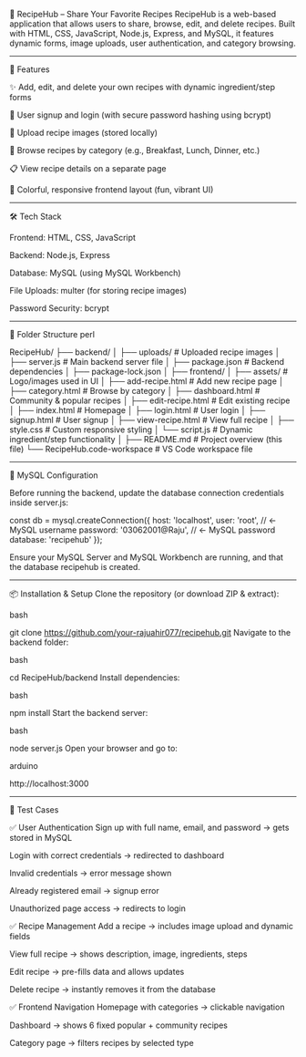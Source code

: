 🍳 RecipeHub – Share Your Favorite Recipes
RecipeHub is a web-based application that allows users to share, browse, edit, and delete recipes. Built with HTML, CSS, JavaScript, Node.js, Express, and MySQL, it features dynamic forms, image uploads, user authentication, and category browsing.

---

🚀 Features

✨ Add, edit, and delete your own recipes with dynamic ingredient/step forms

👥 User signup and login (with secure password hashing using bcrypt)

📂 Upload recipe images (stored locally)

🍱 Browse recipes by category (e.g., Breakfast, Lunch, Dinner, etc.)

📋 View recipe details on a separate page

🎨 Colorful, responsive frontend layout (fun, vibrant UI)

---

🛠️ Tech Stack

Frontend: HTML, CSS, JavaScript

Backend: Node.js, Express

Database: MySQL (using MySQL Workbench)

File Uploads: multer (for storing recipe images)

Password Security: bcrypt

---

📁 Folder Structure
perl

RecipeHub/
├── backend/
│   ├── uploads/                # Uploaded recipe images
│   ├── server.js               # Main backend server file
│   ├── package.json            # Backend dependencies
│   ├── package-lock.json
│
├── frontend/
│   ├── assets/                 # Logo/images used in UI
│   ├── add-recipe.html         # Add new recipe page
│   ├── category.html           # Browse by category
│   ├── dashboard.html          # Community & popular recipes
│   ├── edit-recipe.html        # Edit existing recipe
│   ├── index.html              # Homepage
│   ├── login.html              # User login
│   ├── signup.html             # User signup
│   ├── view-recipe.html        # View full recipe
│   ├── style.css               # Custom responsive styling
│   └── script.js               # Dynamic ingredient/step functionality
│
├── README.md                   # Project overview (this file)
└── RecipeHub.code-workspace    # VS Code workspace file

---

🔐 MySQL Configuration

Before running the backend, update the database connection credentials inside server.js:


const db = mysql.createConnection({
  host: 'localhost',
  user: 'root',                // ← MySQL username
  password: '03062001@Raju',   // ← MySQL password
  database: 'recipehub'
});

Ensure your MySQL Server and MySQL Workbench are running, and that the database recipehub is created.

---

📦 Installation & Setup
Clone the repository (or download ZIP & extract):

bash

git clone https://github.com/your-rajuahir077/recipehub.git
Navigate to the backend folder:

bash

cd RecipeHub/backend
Install dependencies:

bash

npm install
Start the backend server:

bash

node server.js
Open your browser and go to:

arduino

http://localhost:3000

---

🧪 Test Cases

✅ User Authentication
Sign up with full name, email, and password → gets stored in MySQL

Login with correct credentials → redirected to dashboard

Invalid credentials → error message shown

Already registered email → signup error

Unauthorized page access → redirects to login

✅ Recipe Management
Add a recipe → includes image upload and dynamic fields

View full recipe → shows description, image, ingredients, steps

Edit recipe → pre-fills data and allows updates

Delete recipe → instantly removes it from the database

✅ Frontend Navigation
Homepage with categories → clickable navigation

Dashboard → shows 6 fixed popular + community recipes

Category page → filters recipes by selected type

